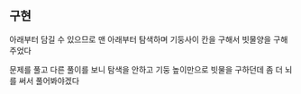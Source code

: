 ## 구현

아래부터 담길 수 있으므로 맨 아래부터 탐색하며 기둥사이 칸을 구해서 빗물양을 구해주었다

문제를 풀고 다른 풀이를 보니 탐색을 안하고 기둥 높이만으로 빗물을 구하던데 좀 더 뇌를 써서 풀어봐야겠다
